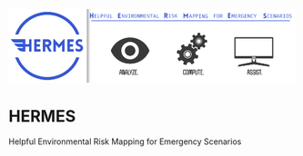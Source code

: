 ![HERMES](assets/images/banner.png)

# HERMES
Helpful Environmental Risk Mapping for Emergency Scenarios
